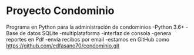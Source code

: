 # Proyecto Condominio
Programa en Python para la administración de condominios
-Python 3.6+
-Base de datos SQLite
-multiplataforma
-interfaz de consola
-genera reportes en Pdf
-envía recibos por email
-estamos en GitHub como https://github.com/edfasano70/condominio.git
